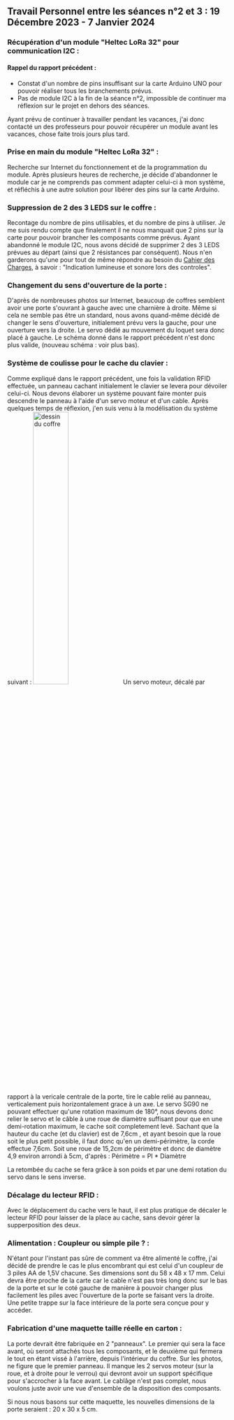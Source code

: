 ## Travail Personnel entre les séances n°2 et 3 : 19 Décembre 2023 - 7 Janvier 2024

### Récupération d'un module "Heltec LoRa 32" pour communication I2C :
#### Rappel du rapport précédent : 
- Constat d'un nombre de pins insuffisant sur la carte Arduino UNO pour pouvoir réaliser tous les branchements prévus.
- Pas de module I2C à la fin de la séance n°2, impossible de continuer ma réflexion sur le projet en dehors des séances.

Ayant prévu de continuer à travailler pendant les vacances, j'ai donc contacté un des professeurs pour pouvoir récupérer un module avant les vacances, chose faite trois jours plus tard. 

### Prise en main du module "Heltec LoRa 32" :
Recherche sur Internet du fonctionnement et de la programmation du module. Après plusieurs heures de recherche, je décide d'abandonner le module car je ne comprends pas comment adapter celui-ci à mon système, et réfléchis à une autre solution pour libérer des pins sur la carte Arduino.

### Suppression de 2 des 3 LEDS sur le coffre :
Recontage du nombre de pins utilisables, et du nombre de pins à utiliser. Je me suis rendu compte que finalement il ne nous manquait que 2 pins sur la carte pour pouvoir brancher les composants comme prévus. Ayant abandonné le module I2C, nous avons décidé de supprimer 2 des 3 LEDS prévues au départ (ainsi que 2 résistances par conséquent). Nous n'en garderons qu'une pour tout de même répondre au besoin du [Cahier des Charges](../Documentation/CahierDesCharges.md), à savoir : "Indication lumineuse et sonore lors des controles".

### Changement du sens d'ouverture de la porte :
D'après de nombreuses photos sur Internet, beaucoup de coffres semblent avoir une porte s'ouvrant à gauche avec une charnière à droite. Même si cela ne semble pas être un standard, nous avons quand-même décidé de changer le sens d'ouverture, initialement prévu vers la gauche, pour une ouverture vers la droite. Le servo dédié au mouvement du loquet sera donc placé à gauche. Le schéma donné dans le rapport précédent n'est donc plus valide, (nouveau schéma : voir plus bas).

### Système de coulisse pour le cache du clavier :
Comme expliqué dans le rapport précédent, une fois la validation RFID effectuée, un panneau cachant initialement le clavier se levera pour dévoiler celui-ci. Nous devons élaborer un système pouvant faire monter puis descendre le panneau à l'aide d'un servo moteur et d'un cable.
Après quelques temps de réflexion, j'en suis venu à la modélisation du système suivant : 
<img src="../../Images/schema_coulisse.jpg" alt="dessin du coffre" width=40% />
Un servo moteur, décalé par rapport à la vericale centrale de la porte, tire le cable relié au panneau, verticalement puis horizontalement grace à un axe. Le servo SG90 ne pouvant effectuer qu'une rotation maximum de 180°, nous devons donc relier le servo et le câble à une roue de diamètre suffisant pour que en une demi-rotation maximum, le cache soit completement levé. 
Sachant que la hauteur du cache (et du clavier) est de 7,6cm , et ayant besoin que la roue soit le plus petit possible, il faut donc qu'en un demi-périmètre, la corde effectue 7,6cm. Soit une roue de 15,2cm de périmètre et donc de diamètre 4,9 environ arrondi à 5cm, d'après : Périmètre = PI * Diamètre

La retombée du cache se fera grâce à son poids et par une demi rotation du servo dans le sens inverse.

### Décalage du lecteur RFID :
Avec le déplacement du cache vers le haut, il est plus pratique de décaler le lecteur RFID pour laisser de la place au cache, sans devoir gérer la supperposition des deux.

### Alimentation : Coupleur ou simple pile ? :
N'étant pour l'instant pas sûre de comment va être alimenté le coffre, j'ai décidé de prendre le cas le plus encombrant qui est celui d'un coupleur de 3 piles AA de 1,5V chacune. Ses dimensions sont du 58 x 48 x 17 mm. Celui devra être proche de la carte car le cable n'est pas très long donc sur le bas de la porte et sur le coté gauche de manière à pouvoir changer plus facilement les piles avec l'ouverture de la porte se faisant vers la droite. Une petite trappe sur la face intérieure de la porte sera conçue pour y accéder.

### Fabrication d'une maquette taille réelle en carton :
La porte devrait être fabriquée en 2 "panneaux". Le premier qui sera la face avant, où seront attachés tous les composants, et le deuxième qui fermera le tout en étant vissé à l'arrière, depuis l'intérieur du coffre.
Sur les photos, ne figure que le premier panneau. Il manque les 2 servos moteur (sur la roue, et à droite pour le verrou) qui devront avoir un support spécifique pour s'accrocher à la face avant. Le cablâge n'est pas complet, nous voulons juste avoir une vue d'ensemble de la disposition des composants. 

Si nous nous basons sur cette maquette, les nouvelles dimensions de la porte seraient : 20 x 30 x 5 cm.
